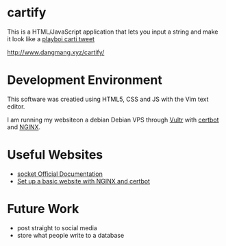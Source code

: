 # cartify
This is a HTML/JavaScript application that lets you input a string and make it look like a [playboi carti tweet](https://twitter.com/playboicarti/status/1342988423116840961)

http://www.dangmang.xyz/cartify/


# Development Environment

This software was creatied using HTML5, CSS and JS with the Vim text editor. 

I am running my websiteon a debian Debian VPS through [Vultr](https://www.vultr.com/?ref=8802157) with [certbot](https://certbot.eff.org/) and [NGINX](https://www.nginx.com/).

# Useful Websites

* [socket Official Documentation](https://www.w3schools.com/js/default.asp)
* [Set up a basic website with NGINX and certbot](https://www.youtube.com/watch?v=OWAqilIVNgE)

# Future Work

* post straight to social media
* store what people write to a database
